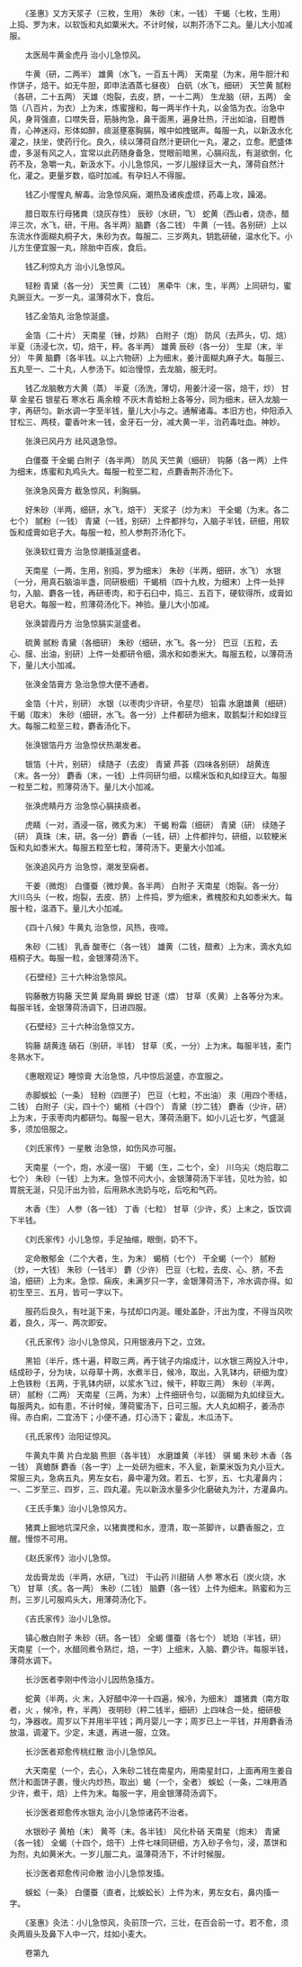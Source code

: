 <!-- { "loadSidebar": true } -->
　　《圣惠》又方天浆子（三枚，生用） 朱砂（末，一钱） 干蝎（七枚，生用）上捣、罗为末，以软饭和丸如粟米大。不计时候，以荆芥汤下二丸。量儿大小加减服。

　　太医局牛黄金虎丹 治小儿急惊风。

　　牛黄（研，二两半） 雄黄（水飞，一百五十两） 天南星（为末，用牛胆汁和作饼子，焙干。如无牛胆，即申法酒蒸七昼夜） 白矾（水飞，细研） 天竺黄 腻粉（各研，二十五两） 天雄（炮裂，去皮，脐，一十二两） 生龙脑（研，五两） 金箔（八百片，为衣）上为末，炼蜜搜和，每一两半作十丸，以金箔为衣。治急中风，身背强直，口噤失音，筋脉拘急，鼻干面黑，遍身壮热，汗出如油，目瞪唇青，心神迷闷，形体如醉，痰涎壅塞胸膈，喉中如拽锯声。每服一丸，以新汲水化灌之，扶坐，使药行化。良久，续以薄荷自然汁更研化一丸，灌之，立愈。肥盛体虚，多涎有风之人，宜常以此药随身备急，觉眼前暗黑，心膈闷乱，有涎欲倒，化药不及，急嚼一丸，新汲水下。小儿急惊风，一岁儿服绿豆大一丸，薄荷自然汁化，灌之。更量岁数，临时加减。有孕妇人不得服。

　　钱乙小惺惺丸 解毒。治急惊风痫，潮热及诸疾虚烦，药毒上攻，躁渴。

　　腊日取东行母猪粪（烧灰存性） 辰砂（水研，飞） 蛇黄（西山者，烧赤，醋淬三次，水飞，研，干用。各半两）脑麝（各二钱） 牛黄（一钱。各别研）上以东流水作面糊丸桐子大，朱砂为衣。每服二、三岁两丸，钥匙研破，温水化下。小儿方生便宜服一丸，除胎中百疾，食后。

　　钱乙利惊丸方 治小儿急惊风。

　　轻粉 青黛（各一分） 天竺黄（二钱） 黑牵牛（末，生，半两）上同研匀，蜜丸豌豆大。一岁一丸，温薄荷水下，食后。

　　钱乙金箔丸 治急惊涎盛。

　　金箔（二十片） 天南星（锉，炒熟） 白附子（炮） 防风（去芦头，切、焙） 半夏（汤浸七次，切，焙干，秤。各半两） 雄黄 辰砂（各一分） 生犀（末，半分） 牛黄 脑麝（各半钱。以上六物研）上为细末，姜汁面糊丸麻子大。每服三、五丸至一、二十丸，人参汤下。如治慢惊，去龙脑，服无时。

　　钱乙龙脑散方大黄（蒸） 半夏（汤洗，薄切，用姜汁浸一宿，焙干，炒） 甘草 金星石 银星石 寒水石 禹余粮 不灰木青蛤粉上各等分，同为细末，研入龙脑一字，再研匀。新水调一字至半钱，量儿大小与之。通解诸毒。本旧方也，仲阳添入甘松三、两枝，藿香叶末一钱，金牙石一分，减大黄一半，治药毒吐血。神妙。

　　张涣已风丹方 祛风退急惊。

　　白僵蚕 干全蝎 白附子（各半两） 防风 天竺黄（细研） 钩藤（各一两）上件为细末，炼蜜和丸鸡头大。每服一粒至二粒，点麝香荆芥汤化下。

　　张涣急风膏方 截急惊风，利胸膈。

　　好朱砂（半两，细研，水飞，焙干） 天浆子（炒为末） 干全蝎（为末。各二七个） 腻粉（一钱） 青黛（一钱，别研）上件都拌匀，入脑子半钱，研细，用软饭和成膏如皂子大。每服一粒，煎人参荆芥汤化下。

　　张涣软红膏方 治急惊潮搐涎盛者。

　　天南星（一两，生用，别捣，罗为细末） 朱砂（半两，细研，水飞） 水银（一分，用真石脑油半盏，同研极细）干蝎梢（四十九枚，为细末）上件一处拌匀，入脑、麝各一钱，再研枣肉，和于石臼中，捣三、五百下，硬软得所，成膏如皂皂大。每服一粒，煎薄荷汤化下。神验。量儿大小加减。

　　张涣碧霞丹方 治急惊膈实涎盛者。

　　硫黄 腻粉 青黛（各细研） 朱砂（细研，水飞。各一分） 巴豆（五粒，去心、膜、出油，别研）上件一处都研令细，滴水和如黍米大。每服五粒，以薄荷汤下，量儿大小加减。

　　张涣金箔膏方 急治急惊大便不通者。

　　金箔（十片，别研） 水银（以枣肉少许研，令星尽） 铅霜 水磨雄黄（细研） 干蝎（取末） 朱砂（细研，水飞。各一分）上件都研为细末，取鹅梨汁和如绿豆大。每服二粒至三粒，麝香汤化下。

　　张涣银箔丹方 治急惊伏热潮发者。

　　银箔（十片，别研） 续随子（去皮） 青黛 芦荟（四味各别研） 胡黄连（末。各一分） 麝香（末，一钱）上件同研匀细，以糯米饭和丸如绿豆大。每服一粒至二粒，煎薄荷汤下。量儿大小加减。

　　张涣虎睛丹方 治急惊心膈挟痰者。

　　虎睛（一对，酒浸一宿，微炙为末） 干蝎 粉霜（细研） 青黛（研） 续随子（研） 真珠（末，研。各一分）麝香（一钱，研）上件都拌匀，研细，以软粳米饭和丸如黍米大。每服五粒至七粒，薄荷汤下。更量大小加减。

　　张涣追风丹方 治急惊，潮发至痫者。

　　干姜（微炮） 白僵蚕（微炒黄。各半两） 白附子 天南星（炮裂。各一分） 大川乌头（一枚，炮裂，去皮、脐）上件捣，罗为细末，煮槐胶和丸如黍米大。每服十粒，温酒下。量儿大小加减。

　　《四十八候》牛黄丸 治急惊，风热，夜啼。

　　朱砂（二钱） 乳香 酸枣仁（各一钱） 雄黄（二钱，醋煮）上为末，滴水丸如梧桐子大。每服一粒，金银薄荷汤下。

　　《石壁经》三十六种治急惊风。

　　钩藤散方钩藤 天竺黄 犀角屑 蝉蜕 甘遂（煨） 甘草（炙黄）上各等分为末。每服半钱，金银薄荷汤调下，日进四服。

　　《石壁经》三十六种治急惊又方。

　　钩藤 胡黄连 硝石（别研，半钱） 甘草（炙，一分）上为末。每服半钱，麦门冬熟水下。

　　《惠眼观证》睡惊膏 大治急惊，凡中惊后涎盛，亦宜服之。

　　赤脚蜈蚣（一条） 轻粉（四匣子） 巴豆（七粒，不出油） 汞（用四个枣结，二钱） 白附子（尖，四十个）蝎梢（十四个） 青黛（抄二钱） 麝香（少许，研）上为末，于汞枣肉内都研匀。每服一皂大，薄荷汤磨下。如小儿近七岁，气盛涎多，须加倍服之。

　　《刘氏家传》一星散 治急惊，如伤风亦可服。

　　天南星（一个，炮，水浸一宿） 干蝎（生，二七个，全） 川乌尖（炮后取二七个） 朱砂（一钱）上为末。急惊不问大小，金银薄荷汤下半钱，见吐为验，如胃脘无涎，只见汗出为验，后用熟水洗奶与吃，后吃和气药。

　　木香（生） 人参（各一钱） 丁香（七粒） 甘草（少许，炙）上末之，饭饮调下半钱。

　　《刘氏家传》小儿急惊，手足抽缩，眼倒，奶不下。

　　定命散郁金（二个大者，生，为末） 蝎梢（七个） 干全蝎（一个） 腻粉（炒，一大钱） 朱砂（一钱半） 麝（少许） 巴豆（七粒，去皮、心、脐，不去油，细研）上为末。急惊、痫疾，未满岁只一字，金银薄荷汤下，冷水调亦得。如初生至三、五月，皆可一字以下。

　　服药后良久，有吐涎下来，与拭却口内涎。暖处盖卧，汗出为度，不得当风吹着，良久，泻一、两次即安。

　　《孔氏家传》治小儿急惊风，只用银液丹下之，立效。

　　黑铅（半斤，炼十遍，秤取三两，再于铫子内熔成汁，以水银三两投入汁中，结成砂子，分为块，以母草十两，水煮半日，候冷，取出，入乳钵内，研细为度）上色铁粉（五两，于乳钵内研，以浆水飞过，候干，秤取三两） 朱砂（半两，研） 腻粉（二两） 天南星（三两，为末）上件细研令匀，以面糊为丸如绿豆大。每服两丸，如有患，不计时候，薄荷蜜汤下，日可三服。大人丸如桐子，姜汤亦得。赤白痢，二宜汤下；小便不通，灯心汤下；霍乱，木瓜汤下。

　　《孔氏家传》治阳证惊风。

　　牛黄丸牛黄 片白龙脑 熊胆（各半钱） 水磨雄黄（半钱） 骐 蝎 朱砂 木香（各一钱） 真蟾酥 麝香（各一字）上一处研为细末，不入瓮，新粟米饭为丸小豆大。常服三丸，急病五丸，男左女右，鼻中灌为效。若五、七岁，五、七丸灌鼻内；一、二岁至三、四岁，三、四丸灌。先以新汲水量多少化磨破丸为汁，方灌鼻内。

　　《王氏手集》治小儿急惊风方。

　　猪粪上掘地坑深尺余，以猪粪搅和水，澄清，取一茶脚许，以麝香服之，立醒。慢惊不可用。

　　《赵氏家传》治小儿急惊。

　　龙齿膏龙齿（半两，水研，飞过） 干山药 川甜硝 人参 寒水石（炭火烧，水飞） 甘草（炙。各一两） 朱砂（二钱） 脑麝（各一钱）上件为细末。熟蜜和为三剂，三岁儿可服鸡头大，用薄荷汤化下。

　　《吉氏家传》治小儿急惊。

　　镇心散白附子 朱砂（研。各一钱） 全蝎 僵蚕（各七个） 琥珀（半钱，研） 天南星（一个，水醋同煮令熟烂，焙，一字）上细末，入脑、麝少许。每服半钱，薄荷水调下。

　　长沙医者李刚中传治小儿因热急搐方。

　　蛇黄（半两，火 末，入好醋中淬一十四遍，候冷，为细末） 雄猪粪（南方取者，火 ，候冷，杵，半两） 夜明砂（秤二钱半，细研）上四味合一处，细研极匀，净器收。周岁以下并用半平钱；两月婴儿一字；周岁已上一平钱，并用麝香汤放温，调灌下。少定，末退，再进一服，立效。

　　长沙医者郑愈传桃红散 治小儿急惊风。

　　大天南星（一个，去心，入朱砂二钱在南星内，用南星封口，上面再用生姜自然汁和面饼子裹，慢火内炒热，取出）蝎（一个，全者） 蜈蚣（一条，二味用酒少许，煮干，焙）上件为末。每服一字，用金银薄荷汤调下。

　　长沙医者郑愈传水银丸 治小儿急惊诸药不治者。

　　水银砂子 黄柏（末） 黄芩（末。各半钱） 风化朴硝 天南星（炮末） 青黛（各一钱） 全蝎（十四个，焙干）上件七味同研细，方入砂子令匀，浸，蒸饼和为剂，丸如黄米大。一岁儿服二丸，温薄荷汤下，不计时候服。

　　长沙医者郑愈传问命散 治小儿急惊发搐。

　　蜈蚣（一条） 白僵蚕（直者，比蜈蚣长）上件为末，男左女右，鼻内搐一字。

　　《圣惠》灸法：小儿急惊风，灸前顶一穴，三壮，在百会前一寸。若不愈，须灸两眉头及鼻下人中一穴，炷如小麦大。

　　卷第九

